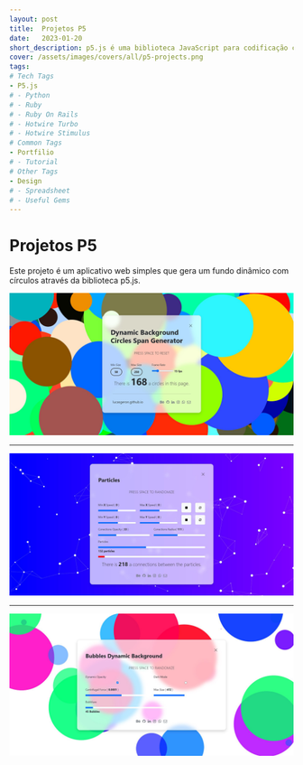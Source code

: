 ```yaml
---
layout: post
title:  Projetos P5
date:   2023-01-20
short_description: p5.js é uma biblioteca JavaScript para codificação criativa, com foco em tornar a codificação acessível e inclusiva para artistas, designers, educadores, iniciantes e qualquer outra pessoa!
cover: /assets/images/covers/all/p5-projects.png
tags:
# Tech Tags
- P5.js
# - Python
# - Ruby
# - Ruby On Rails
# - Hotwire Turbo
# - Hotwire Stimulus
# Common Tags
- Portfilio
# - Tutorial
# Other Tags
- Design
# - Spreadsheet
# - Useful Gems
---
```


# Projetos P5

Este projeto é um aplicativo web simples que gera um fundo dinâmico com círculos através da biblioteca p5.js.

<div>
  <a href="https://lucasgeron.github.io/p5/circles-dynamic-background" target="_blank" class="text-decoration-none">
  <img src="/assets/images/posts/p5-projects/circle-span.png" alt="" class=" w-100 img-fluid rounded-3 shadow mb-4">
  </a>
</div>


------

<div>
 <a href="https://lucasgeron.github.io/p5/particles-dynamic-background" target="_blank" class="text-decoration-none">
  <img src="/assets/images/posts/p5-projects/particles.png" alt="" class=" w-100 img-fluid rounded-3 shadow my-4">
  </a>
</div>

------

<div>
 <a href="https://lucasgeron.github.io/p5/bubbles-dynamic-background" target="_blank" class="text-decoration-none">
  <img src="/assets/images/posts/p5-projects/bubles.png" alt="" class=" w-100 img-fluid rounded-3 shadow mt-4">
  </a>
</div>

